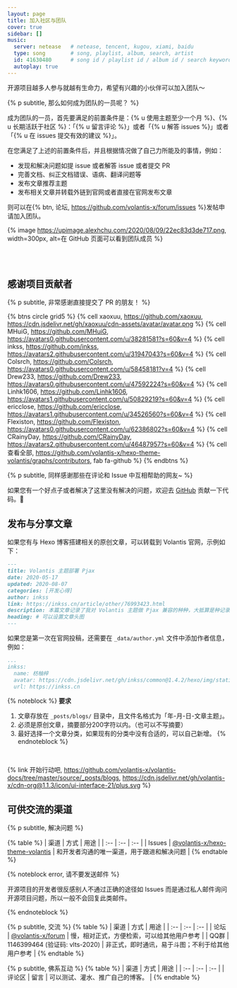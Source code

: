 ```yaml
---
layout: page
title: 加入社区与团队
cover: true
sidebar: []
music:
  server: netease   # netease, tencent, kugou, xiami, baidu
  type: song        # song, playlist, album, search, artist
  id: 41630480      # song id / playlist id / album id / search keyword
  autoplay: true
---
```


开源项目越多人参与就越有生命力，希望有兴趣的小伙伴可以加入团队～

{% p subtitle, 那么如何成为团队的一员呢？ %}

成为团队的一员，首先要满足的前置条件是：{% u 使用主题至少一个月 %}、{% u 长期活跃于社区 %}：「{% u 留言评论 %}」或者「{% u 解答 issues %}」或者「{% u 在 issues 提交有效的建议 %}」。

在您满足了上述的前置条件后，并且根据情况做了自己力所能及的事情，例如：

- 发现和解决问题如提 issue 或者解答 issue 或者提交 PR
- 完善文档、纠正文档错误、语病、翻译问题等
- 发布文章推荐主题
- 发布相关文章并转载外链到官网或者直接在官网发布文章

则可以在{% btn, 论坛, https://github.com/volantis-x/forum/issues %}发帖申请加入团队。

{% image https://upimage.alexhchu.com/2020/08/09/22ec83d3de717.png, width=300px, alt=在 GitHub 页面可以看到团队成员 %}


<!-- more -->

<br><br>

## 感谢项目贡献者

{% p subtitle, 非常感谢直接提交了 PR 的朋友！ %}

{% btns circle grid5 %}
{% cell xaoxuu, https://github.com/xaoxuu, https://cdn.jsdelivr.net/gh/xaoxuu/cdn-assets/avatar/avatar.png %}
{% cell MHuiG, https://github.com/MHuiG, https://avatars0.githubusercontent.com/u/38281581?s=60&v=4 %}
{% cell inkss, https://github.com/inkss, https://avatars2.githubusercontent.com/u/31947043?s=60&v=4 %}
{% cell Colsrch, https://github.com/Colsrch, https://avatars0.githubusercontent.com/u/58458181?v=4 %}
{% cell Drew233, https://github.com/Drew233, https://avatars0.githubusercontent.com/u/47592224?s=60&v=4 %}
{% cell Linhk1606, https://github.com/Linhk1606, https://avatars1.githubusercontent.com/u/50829219?s=60&v=4 %}
{% cell ericclose, https://github.com/ericclose, https://avatars1.githubusercontent.com/u/34526560?s=60&v=4 %}
{% cell Flexiston, https://github.com/Flexiston, https://avatars0.githubusercontent.com/u/62386802?s=60&v=4 %}
{% cell CRainyDay, https://github.com/CRainyDay, https://avatars2.githubusercontent.com/u/46487957?s=60&v=4 %}
{% cell 查看全部, https://github.com/volantis-x/hexo-theme-volantis/graphs/contributors, fab fa-github %}
{% endbtns %}

{% p subtitle, 同样感谢那些在评论和 Issue 中互相帮助的网友~ %}

如果您有一个好点子或者解决了这里没有解决的问题，欢迎去 [GitHub](https://github.com/volantis-x/hexo-theme-volantis/) 贡献一下代码。👏

## 发布与分享文章

如果您有与 Hexo 博客搭建相关的原创文章，可以转载到 Volantis 官网，示例如下：

```md _posts/blogs/2020-05-17-pjax.md
---
title: Volantis 主题部署 Pjax
date: 2020-05-17
updated: 2020-08-07
categories: [开发心得]
author: inkss
link: https://inkss.cn/article/other/76993423.html
description: 本篇文章记录了我对 Volantis 主题做 Pjax 兼容的种种，大抵算是种记录吧~
headimg: # 可以设置文章头图
---
```

如果您是第一次在官网投稿，还需要在 `_data/author.yml` 文件中添加作者信息，例如：

```yaml _data/author.yml
...
inkss:
  name: 枋柚梓
  avatar: https://cdn.jsdelivr.net/gh/inkss/common@1.4.2/hexo/img/static/avatar.jpg
  url: https://inkss.cn
```


{% noteblock %}
**要求**
1. 文章存放在 `_posts/blogs/` 目录中，且文件名格式为「年-月-日-文章主题」。
2. 必须是原创文章，摘要部分200字符以内。（也可以不写摘要）
3. 最好选择一个文章分类，如果现有的分类中没有合适的，可以自己新增。
{% endnoteblock %}

<br>

{% link 开始行动吧, https://github.com/volantis-x/volantis-docs/tree/master/source/_posts/blogs, https://cdn.jsdelivr.net/gh/volantis-x/cdn-org@1.1.3/icon/ui-interface-21/plus.svg  %}


## 可供交流的渠道

{% p subtitle, 解决问题 %}

{% table %}
| 渠道 | 方式 | 用途 |
| :-- | :-- | :-- |
| Issues | [@volantis-x/hexo-theme-volantis](https://github.com/volantis-x/hexo-theme-volantis/issues/) | 和开发者沟通的唯一渠道，用于跟进和解决问题 |
{% endtable %}

{% noteblock error, 请不要发送邮件 %}

开源项目的开发者很反感别人不通过正确的途径如 Issues 而是通过私人邮件询问开源项目问题，所以一般不会回复此类邮件。

{% endnoteblock %}

{% p subtitle, 交流 %}
{% table %}
| 渠道 | 方式 | 用途 |
| :-- | :-- | :-- |
| 论坛 | [@volantis-x/forum](https://github.com/volantis-x/forum/issues/) | 慢，相对正式，方便检索，可以给其他用户参考 |
| QQ群 | 1146399464 (验证码: <psw>vlts-2020</psw>) | 非正式，即时通讯，易于斗图；不利于给其他用户参考 |
{% endtable %}

{% p subtitle, 佛系互动 %}
{% table %}
| 渠道 | 方式 | 用途 |
| :-- | :-- | :-- |
| 评论区 | 留言 | 可以测试、灌水、推广自己的博客。 |
{% endtable %}
